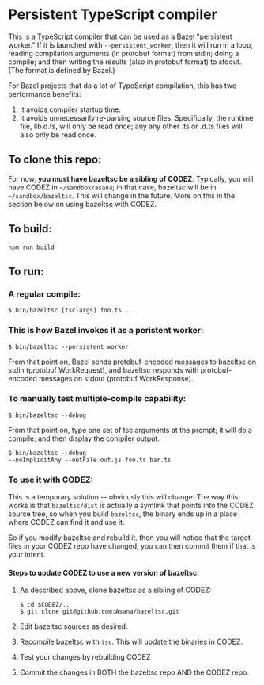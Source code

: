 # Persistent TypeScript compiler

This is a TypeScript compiler that can be used as a Bazel "persistent worker."
If it is launched with `--persistent_worker`, then it will run in a loop,
reading compilation arguments (in protobuf format) from stdin; doing a compile;
and then writing the results (also in protobuf format) to stdout.  (The format
is defined by Bazel.)

For Bazel projects that do a lot of TypeScript compilation, this has two
performance benefits:

1. It avoids compiler startup time.
2. It avoids unnecessarily re-parsing source files. Specifically, the runtime
   file, lib.d.ts, will only be read once; any any other .ts or .d.ts files
   will also only be read once.

## To clone this repo:

For now, **you must have bazeltsc be a sibling of CODEZ**. Typically, you will
have CODEZ in `~/sandbox/asana`; in that case, bazeltsc will be in
`~/sandbox/bazeltsc`. This will change in the future. More on this in the
section below on using bazeltsc with CODEZ.

## To build:

    npm run build

## To run:

### A regular compile:

    $ bin/bazeltsc [tsc-args] foo.ts ...

### This is how Bazel invokes it as a peristent worker:

    $ bin/bazeltsc --persistent_worker

From that point on, Bazel sends protobuf-encoded messages to bazeltsc on stdin
(protobuf WorkRequest), and bazeltsc responds with protobuf-encoded messages
on stdout (protobuf WorkResponse). 

### To manually test multiple-compile capability:

    $ bin/bazeltsc --debug

From that point on, type one set of tsc arguments at the prompt; it will do a
compile, and then display the compiler output.

    $ bin/bazeltsc --debug
    --noImplicitAny --outFile out.js foo.ts bar.ts

### To use it with CODEZ:

This is a temporary solution -- obviously this will change. The way this works
is that `bazeltsc/dist` is actually a symlink that points into the CODEZ
source tree, so when you build `bazeltsc`, the binary ends up in a place where
CODEZ can find it and use it.

So if you modify bazeltsc and rebuild it, then you will notice that the target
files in your CODEZ repo have changed; you can then commit them if that is your
intent.

#### Steps to update CODEZ to use a new version of bazeltsc:

1.  As described above, clone bazeltsc as a sibling of CODEZ:

        $ cd $CODEZ/..
        $ git clone git@github.com:Asana/bazeltsc.git

2.  Edit bazeltsc sources as desired.
3.  Recompile bazeltsc with `tsc`. This will update the binaries in CODEZ.
4.  Test your changes by rebuilding CODEZ
5.  Commit the changes in BOTH the bazeltsc repo AND the CODEZ repo.
